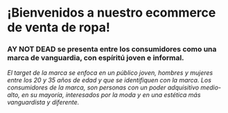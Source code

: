 # ¡Bienvenidos a nuestro ecommerce de venta de ropa!
### AY NOT DEAD se presenta entre los consumidores como una marca de vanguardia, con espíritú joven e informal.
*El target de la marca se enfoca en un público joven, hombres y mujeres entre los 20 y 35 años de edad y que se identifiquen con la marca. Los consumidores de la marca, son personas con un poder adquisitivo medio- alto, en su mayoría, interesados por la moda y en una estética más vanguardista y diferente.*